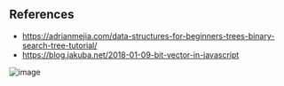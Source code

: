 ## References
* https://adrianmejia.com/data-structures-for-beginners-trees-binary-search-tree-tutorial/
* https://blog.jakuba.net/2018-01-09-bit-vector-in-javascript

![image](https://user-images.githubusercontent.com/60569029/220797236-e8be0659-4714-4d94-95ee-4eabfee3b647.png)